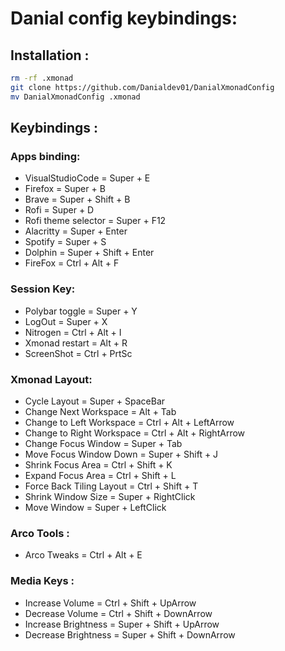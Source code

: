# Danial config keybindings:

## Installation :

```sh
rm -rf .xmonad
git clone https://github.com/Danialdev01/DanialXmonadConfig
mv DanialXmonadConfig .xmonad
```
## Keybindings :

### Apps binding:

- VisualStudioCode = Super + E
- Firefox = Super + B 
- Brave = Super + Shift + B 
- Rofi = Super + D
- Rofi theme selector = Super + F12
- Alacritty = Super + Enter
- Spotify = Super + S
- Dolphin = Super + Shift + Enter
- FireFox = Ctrl + Alt + F

### Session Key:
- Polybar toggle = Super + Y
- LogOut = Super + X
- Nitrogen = Ctrl + Alt + I
- Xmonad restart = Alt + R
- ScreenShot = Ctrl + PrtSc

### Xmonad Layout:
- Cycle Layout = Super + SpaceBar
- Change Next Workspace = Alt + Tab
- Change to Left Workspace = Ctrl + Alt + LeftArrow
- Change to Right Workspace = Ctrl + Alt + RightArrow
- Change Focus Window = Super + Tab
- Move Focus Window Down = Super + Shift + J 
- Shrink Focus Area = Ctrl + Shift + K
- Expand Focus Area = Ctrl + Shift + L
- Force Back Tiling Layout = Ctrl + Shift + T
- Shrink Window Size = Super + RightClick
- Move Window = Super + LeftClick

### Arco Tools :
- Arco Tweaks = Ctrl + Alt + E

### Media Keys :
- Increase Volume = Ctrl + Shift + UpArrow
- Decrease Volume = Ctrl + Shift + DownArrow
- Increase Brightness = Super + Shift + UpArrow
- Decrease Brightness = Super + Shift + DownArrow
